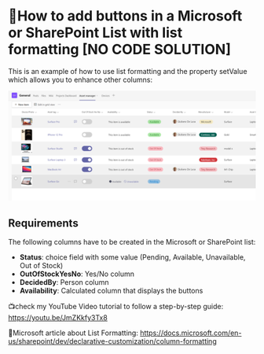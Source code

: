 # 🔲How to add buttons in a Microsoft or SharePoint List with list formatting [NO CODE SOLUTION]

This is an example of how to use list formatting and the property setValue which allows you to enhance other columns:

![Column Formatting setValue](./preview.png)

## Requirements
The following columns have to be created in the Microsoft or SharePoint list:

- **Status**: choice field with some value (Pending, Available, Unavailable, Out of Stock)
- **OutOfStockYesNo**: Yes/No column
- **DecidedBy**: Person column
- **Availability**: Calculated column that displays the buttons

📺check my YouTube Video tutorial to follow a step-by-step guide:
https://youtu.be/JmZKkfy3Tx8

🔗Microsoft article about List Formatting:
https://docs.microsoft.com/en-us/sharepoint/dev/declarative-customization/column-formatting